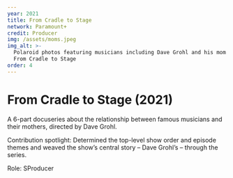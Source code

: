 ```yaml
---
year: 2021
title: From Cradle to Stage
network: Paramount+
credit: Producer
img: /assets/moms.jpeg
img_alt: >-
  Polaroid photos featuring musicians including Dave Grohl and his mom with text
  From Cradle to Stage
order: 4
---
```


# From Cradle to Stage (2021)

A 6-part docuseries about the relationship between famous musicians and their mothers, directed by Dave Grohl.

Contribution spotlight: Determined the top-level show order and episode themes and weaved the show’s central story – Dave Grohl’s – through the series.

Role: SProducer
